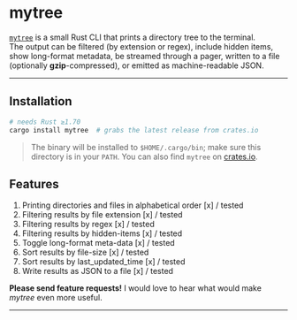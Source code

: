 # mytree

[`mytree`](https://crates.io/crates/mytree) is a small Rust CLI that prints a directory tree to the terminal.  
The output can be filtered (by extension or regex), include hidden items, show long-format metadata, be streamed through a pager, written to a file (optionally **gzip**-compressed), or emitted as machine-readable JSON.

---

## Installation

```bash
# needs Rust ≥1.70
cargo install mytree  # grabs the latest release from crates.io
```

> The binary will be installed to `$HOME/.cargo/bin`; make sure this directory is in your `PATH`.
> You can also find `mytree` on [crates.io](https://crates.io/crates/mytree).

## Features

1. Printing directories and files in alphabetical order [x] / tested
2. Filtering results by file extension [x] / tested
3. Filtering results by regex [x] / tested
4. Filtering results by hidden-items [x] / tested
5. Toggle long-format meta-data [x] / tested
6. Sort results by file-size [x] / tested
7. Sort results by last_updated_time [x] / tested
8. Write results as JSON to a file [x] / tested

**Please send feature requests!** I would love to hear what would make *mytree* even more useful.

---